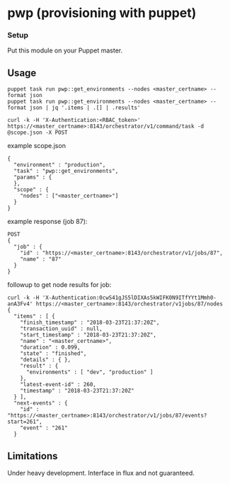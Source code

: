 
# pwp (provisioning with puppet)

### Setup

Put this module on your Puppet master.

## Usage

```
puppet task run pwp::get_environments --nodes <master_certname> --format json
puppet task run pwp::get_environments --nodes <master_certname> --format json | jq '.items | .[] | .results'
```

```
curl -k -H 'X-Authentication:<RBAC_token>' https://<master_certname>:8143/orchestrator/v1/command/task -d @scope.json -X POST
```

example scope.json
```
{
  "environment" : "production",
  "task" : "pwp::get_environments",
  "params" : {
  },
  "scope" : {
    "nodes" : ["<master_certname>"]
  }
}
```

example response (job 87):
```
POST
{
  "job" : {
    "id" : "https://<master_certname>:8143/orchestrator/v1/jobs/87",
    "name" : "87"
  }
}
```

followup to get node results for job:
```
curl -k -H 'X-Authentication:0cwS41gJS5lDIXAs5kWIFK0N9ITfYYt1Mmh0-anA3Fv4' https://<master_certname>:8143/orchestrator/v1jobs/87/nodes
{
  "items" : [ {
    "finish_timestamp" : "2018-03-23T21:37:20Z",
    "transaction_uuid" : null,
    "start_timestamp" : "2018-03-23T21:37:20Z",
    "name" : "<master_certname>",
    "duration" : 0.099,
    "state" : "finished",
    "details" : { },
    "result" : {
      "environments" : [ "dev", "production" ]
    },
    "latest-event-id" : 260,
    "timestamp" : "2018-03-23T21:37:20Z"
  } ],
  "next-events" : {
    "id" : "https://<master_certname>:8143/orchestrator/v1/jobs/87/events?start=261",
    "event" : "261"
  }
```

## Limitations

Under heavy development. Interface in flux and not guaranteed.
